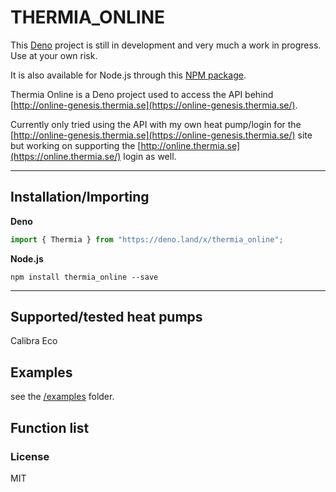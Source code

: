# THERMIA_ONLINE

This [Deno](https://deno.land/x/thermia_online) project is still in development and very much a work in progress. Use at your own risk.

It is also available for Node.js through this [NPM package](https://www.npmjs.com/package/thermia_online).

Thermia Online is a Deno project used to access the API behind
[http://online-genesis.thermia.se](https://online-genesis.thermia.se/).

Currently only tried using the API with my own heat pump/login for the
[http://online-genesis.thermia.se](https://online-genesis.thermia.se/) site but working on supporting the
[http://online.thermia.se](https://online.thermia.se/) login as well.

---

## Installation/Importing
**Deno**
```javascript
import { Thermia } from "https://deno.land/x/thermia_online";
```

**Node.js**
```
npm install thermia_online --save
```

---

## Supported/tested heat pumps

Calibra Eco

## Examples

see the [/examples](/examples) folder.

## Function list

### License

MIT
